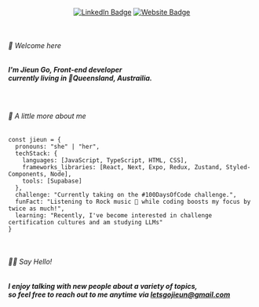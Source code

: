 
<div align="center">

[![LinkedIn Badge](https://img.shields.io/badge/LinkedIn-0077B5?style=for-the-badge&logo=linkedin&logoColor=white)](https://www.linkedin.com/in/letsgojieun)
[![Website Badge](https://img.shields.io/badge/DEV-website-ffffff?style=for-the-badge&logoColor=black)](https://letsgojieun.dev)

</div>
</br>

<h6>🎉 Welcome here</h6>
<h5>I'm Jieun Go, Front-end developer<br>
currently living in 📍Queensland, Austrailia.
</h5>


</br><h6>💬 A little more about me</h6>
```JS
const jieun = {
  pronouns: "she" | "her",
  techStack: {
    languages: [JavaScript, TypeScript, HTML, CSS],
    frameworks_libraries: [React, Next, Expo, Redux, Zustand, Styled-Components, Node],
    tools: [Supabase]
  },
  challenge: "Currently taking on the #100DaysOfCode challenge.",
  funFact: "Listening to Rock music 🎸 while coding boosts my focus by twice as much!",
  learning: "Recently, I've become interested in challenge certification cultures and am studying LLMs"
}
```

</br><h6>👋🏻 Say Hello!</h6>
<h5>
I enjoy talking with new people about a variety of topics,
<br>so feel free to reach out to me anytime via <a href="mailto:letsgojieun@gmail.com">letsgojieun@gmail.com</a>
</h5>

